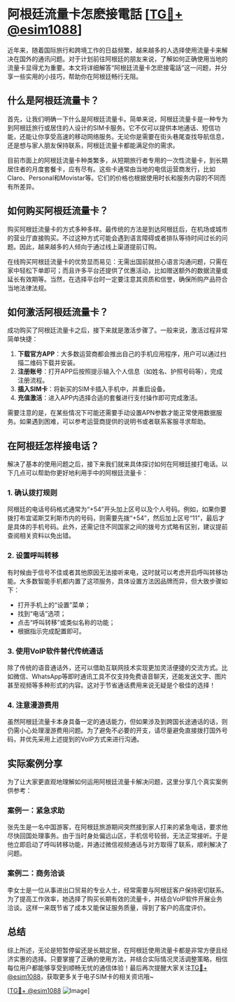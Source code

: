 # 阿根廷流量卡怎麽接電話 [[TG💪+ @esim1088](https://t.me/s/esim1088)]

近年来，随着国际旅行和跨境工作的日益频繁，越来越多的人选择使用流量卡来解决在国外的通讯问题。对于计划前往阿根廷的朋友来说，了解如何正确使用当地的流量卡显得尤为重要。本文将详细解答“阿根廷流量卡怎麽接電話”这一问题，并分享一些实用的小技巧，帮助你在阿根廷畅行无阻。

## 什么是阿根廷流量卡？

首先，让我们明确一下什么是阿根廷流量卡。简单来说，阿根廷流量卡是一种专为到阿根廷旅行或居住的人设计的SIM卡服务。它不仅可以提供本地通话、短信功能，还能让你享受高速的移动网络服务。无论你是需要在街头巷尾查找导航信息，还是想与家人朋友保持联系，阿根廷流量卡都能满足你的需求。

目前市面上的阿根廷流量卡种类繁多，从短期旅行者专用的一次性流量卡，到长期居住者的月度套餐卡，应有尽有。这些卡通常由当地的电信运营商发行，比如Claro、Personal和Movistar等。它们的价格也根据使用时长和服务内容的不同而有所差异。

## 如何购买阿根廷流量卡？

购买阿根廷流量卡的方式多种多样。最传统的方法是到达阿根廷后，在机场或城市的营业厅直接购买。不过这种方式可能会遇到语言障碍或者排队等待时间过长的问题。因此，越来越多的人倾向于通过线上渠道提前订购。

在线购买阿根廷流量卡的优势显而易见：无需出国前就担心语言沟通问题，只需在家中轻松下单即可；而且许多平台还提供了优惠活动，比如赠送额外的数据流量或延长有效期等。当然，在选择平台时一定要注意其资质和信誉，确保所购产品符合当地法律法规。

## 如何激活阿根廷流量卡？

成功购买了阿根廷流量卡之后，接下来就是激活步骤了。一般来说，激活过程非常简单快捷：

1. **下载官方APP**：大多数运营商都会推出自己的手机应用程序，用户可以通过扫描二维码下载并安装。
2. **注册账号**：打开APP后按照提示输入个人信息（如姓名、护照号码等），完成注册流程。
3. **插入SIM卡**：将新买的SIM卡插入手机中，并重启设备。
4. **充值激活**：进入APP内选择合适的套餐进行支付操作即可完成激活。

需要注意的是，在某些情况下可能还需要手动设置APN参数才能正常使用数据服务。如果遇到困难，可以参考运营商提供的说明书或者联系客服寻求帮助。

## 在阿根廷怎样接电话？

解决了基本的使用问题之后，接下来我们就来具体探讨如何在阿根廷接打电话。以下几点可以帮助你更好地利用手中的阿根廷流量卡：

### 1. 确认拨打规则

阿根廷的电话号码格式通常为“+54”开头加上区号以及个人号码。例如，如果你要拨打布宜诺斯艾利斯市内的号码，则需要先拨“+54”，然后加上区号“11”，最后才是具体的手机号码。此外，还需记住不同国家之间的拨号方式略有区别，建议提前查阅相关资料以免出错。

### 2. 设置呼叫转移

有时候由于信号不佳或者其他原因无法接听来电，这时就可以考虑开启呼叫转移功能。大多数智能手机都内置了这项服务，具体设置方法因品牌而异，但大致步骤如下：
   - 打开手机上的“设置”菜单；
   - 找到“电话”选项；
   - 点击“呼叫转移”或类似名称的功能；
   - 根据指示完成配置即可。

### 3. 使用VoIP软件替代传统通话

除了传统的语音通话外，还可以借助互联网技术实现更加灵活便捷的交流方式。比如微信、WhatsApp等即时通讯工具不仅支持免费语音聊天，还能发送文字、图片甚至视频等多种形式的内容。这对于节省通话费用来说无疑是个极佳的选择！

### 4. 注意漫游费用

虽然阿根廷流量卡本身具备一定的通话能力，但如果涉及到跨国长途通话的话，则仍需小心处理漫游费用问题。为了避免不必要的开支，请尽量避免直接拨打国外号码，并优先采用上述提到的VoIP方式来进行沟通。

## 实际案例分享

为了让大家更直观地理解如何运用阿根廷流量卡解决问题，这里分享几个真实案例供参考：

### 案例一：紧急求助

张先生是一名中国游客，在阿根廷旅游期间突然接到家人打来的紧急电话，要求他尽快回国处理事务。由于当时身处偏远山区，手机信号较弱，无法正常接听。于是他立即启动了呼叫转移功能，并通过微信视频通话与对方取得了联系，顺利解决了问题。

### 案例二：商务洽谈

李女士是一位从事进出口贸易的专业人士，经常需要与阿根廷客户保持密切联系。为了提高工作效率，她选择了购买长期有效的流量卡，并结合VoIP软件开展业务洽谈。这样一来既节省了成本又能保证服务质量，得到了客户的高度评价。

## 总结

综上所述，无论是短暂停留还是长期定居，在阿根廷使用流量卡都是非常方便且经济实惠的选择。只要掌握了正确的使用方法，并结合实际情况灵活调整策略，相信每位用户都能够享受到顺畅无忧的通信体验！最后再次提醒大家关注[TG💪+ @esim1088](https://t.me/s/esim1088)，获取更多关于电子SIM卡的相关资讯哦~

[[TG💪+ @esim1088](https://t.me/s/esim1088) ![Image](https://i.postimg.cc/4NQfJmqS/Snipaste-2025-05-13-00-14-12.png)]